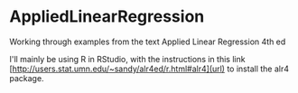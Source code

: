 # AppliedLinearRegression
Working through examples from the text Applied Linear Regression 4th ed

I'll mainly be using R in RStudio, with the instructions in this link [http://users.stat.umn.edu/~sandy/alr4ed/r.html#alr4](url) to install the alr4 package.
